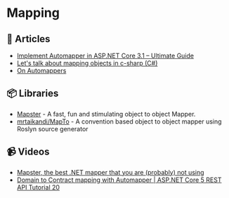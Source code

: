 # Mapping

## 📝 Articles
- [Implement Automapper in ASP.NET Core 3.1 – Ultimate Guide](https://procodeguide.com/programming/automapper-in-asp-net-core/)
- [Let's talk about mapping objects in c-sharp (C#)](https://josef.codes/lets-talk-about-mapping-objects-in-c-sharp/)
- [On Automappers](https://enterprisecraftsmanship.com/posts/on-automappers/)

## 📦 Libraries
- [Mapster](https://github.com/MapsterMapper/Mapster) - A fast, fun and stimulating object to object Mapper.
- [mrtaikandi/MapTo](https://github.com/mrtaikandi/MapTo) - A convention based object to object mapper using Roslyn source generator

## 📹 Videos
- [Mapster, the best .NET mapper that you are (probably) not using](https://www.youtube.com/watch?v=UIslFVEHkzA)
- [Domain to Contract mapping with Automapper | ASP.NET Core 5 REST API Tutorial 20](https://www.youtube.com/watch?v=1Dz5Lfo6mqo)
